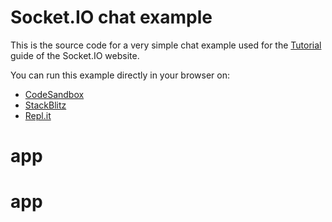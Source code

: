 # Socket.IO chat example

This is the source code for a very simple chat example used for the [Tutorial](https://socket.io/docs/v4/tutorial/introduction) guide of the Socket.IO website.

You can run this example directly in your browser on:

- [CodeSandbox](https://codesandbox.io/p/sandbox/github/socketio/chat-example?file=index.js)
- [StackBlitz](https://stackblitz.com/github/socketio/chat-example?file=index.js)
- [Repl.it](https://repl.it/github/socketio/chat-example)
# app
# app
